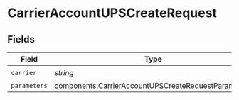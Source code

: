 # CarrierAccountUPSCreateRequest


## Fields

| Field                                                                                                                      | Type                                                                                                                       | Required                                                                                                                   | Description                                                                                                                | Example                                                                                                                    |
| -------------------------------------------------------------------------------------------------------------------------- | -------------------------------------------------------------------------------------------------------------------------- | -------------------------------------------------------------------------------------------------------------------------- | -------------------------------------------------------------------------------------------------------------------------- | -------------------------------------------------------------------------------------------------------------------------- |
| `carrier`                                                                                                                  | *string*                                                                                                                   | :heavy_check_mark:                                                                                                         | N/A                                                                                                                        | ups                                                                                                                        |
| `parameters`                                                                                                               | [components.CarrierAccountUPSCreateRequestParameters](../../models/components/carrieraccountupscreaterequestparameters.md) | :heavy_minus_sign:                                                                                                         | N/A                                                                                                                        |                                                                                                                            |